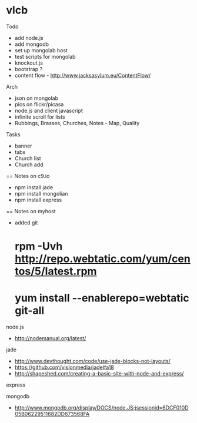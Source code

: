 vlcb
====

Todo
- add node.js
- add mongodb
- set up mongolab host
- test scripts for mongolab
- knockout.js
- bootstrap ?
- content flow - http://www.jacksasylum.eu/ContentFlow/

Arch
- json on mongolab
- pics on flickr/picasa
- node.js and client javascript
- infinite scroll for lists
- Rubbings, Brasses, Churches, Notes - Map, Quality

Tasks
- banner
- tabs
- Church list
- Church add

== Notes on c9.io
- npm install jade
- npm install mongolian
- npm install express


== Notes on myhost
* added git
	# rpm -Uvh http://repo.webtatic.com/yum/centos/5/latest.rpm
	# yum install --enablerepo=webtatic git-all


node.js
* http://nodemanual.org/latest/

jade

* http://www.devthought.com/code/use-jade-blocks-not-layouts/
* https://github.com/visionmedia/jade#a18
* http://shapeshed.com/creating-a-basic-site-with-node-and-express/

express

mongodb
* http://www.mongodb.org/display/DOCS/node.JS;jsessionid=6DCF010D05B06229511682DD673568FA
